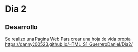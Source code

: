 # Dia 2
## Desarrollo
Se realizo una Pagina Web Para crear una hoja de vida propia
https://danny200523.github.io/HTML_S1_GuerreroDaniel/Dia2/

